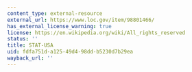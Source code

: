 ```yaml
---
content_type: external-resource
external_url: https://www.loc.gov/item/98801466/
has_external_license_warning: true
license: https://en.wikipedia.org/wiki/All_rights_reserved
status: ''
title: STAT-USA
uid: fdfa751d-a125-49d4-98dd-b5230d7b29ea
wayback_url: ''
---
```

